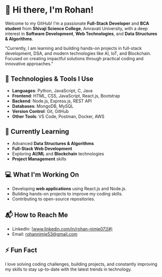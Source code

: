 # 👋 Hi there, I'm Rohan!

Welcome to my GitHub! I'm a passionate **Full-Stack Developer** and **BCA student** from **Shivaji Science College**, Amravati University, with a deep interest in **Software Development**, **Web Technologies**, and **Data Structures & Algorithms**.

"Currently, I am learning and building hands-on projects in full-stack development, DSA, and modern technologies like AI, IoT, and Blockchain. Focused on creating impactful solutions through practical coding and innovative approaches."

## 🚀 Technologies & Tools I Use
- **Languages**: Python, JavaScript, C, Java
- **Frontend**: HTML, CSS, JavaScript, React.js, Bootstrap
- **Backend**: Node.js, Express.js, REST API
- **Databases**: MongoDB, MySQL
- **Version Control**: Git, GitHub
- **Other Tools**: VS Code, Postman, Docker, AWS

## 🌱 Currently Learning
- Advanced **Data Structures & Algorithms** 
- **Full-Stack Web Development**
- Exploring **AI/ML** and **Blockchain** technologies
- **Project Management** skills

## 💻 What I'm Working On
- Developing **web applications** using React.js and Node.js.
- Building hands-on projects to improve my coding skills.
- Contributing to open-source repositories.

## 📬 How to Reach Me
- LinkedIn: [www.linkedin.com/in/rohan-nimje07](#)
- Email: rohannimje53@gmail.com

## ⚡ Fun Fact
I love solving coding challenges, building projects, and constantly improving my skills to stay up-to-date with the latest trends in technology.

